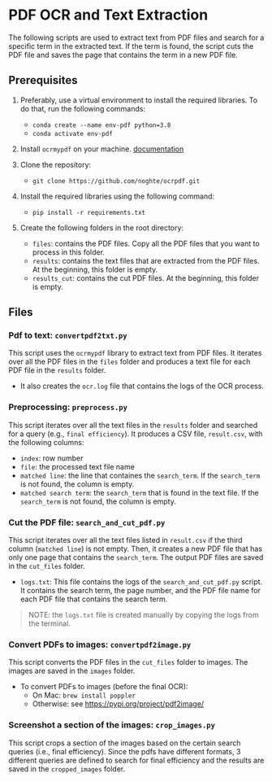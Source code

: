 # PDF OCR and Text Extraction

The following scripts are used to extract text from PDF files and search for a specific term in the extracted text. If the term is found, the script cuts the PDF file and saves the page that contains the term in a new PDF file.

## Prerequisites

1. Preferably, use a virtual environment to install the required libraries. To do that, run the following commands:
    - `conda create --name env-pdf python=3.8`
    - `conda activate env-pdf`

2. Install `ocrmypdf` on your machine. [documentation](https://ocrmypdf.readthedocs.io/en/latest/installation.html)

3. Clone the repository:
    - `git clone https://github.com/noghte/ocrpdf.git`

4. Install the required libraries using the following command:
    - `pip install -r requirements.txt`

5. Create the following folders in the root directory:
    - `files`: contains the PDF files. Copy all the PDF files that you want to process in this folder.
    - `results`: contains the text files that are extracted from the PDF files. At the beginning, this folder is empty.
    - `results_cut`: contains the cut PDF files. At the beginning, this folder is empty.

## Files

### Pdf to text: `convertpdf2txt.py`

This script uses the `ocrmypdf` library to extract text from PDF files. It iterates over all the PDF files in the `files` folder and produces a text file for each PDF file in the `results` folder.

- It also creates the `ocr.log` file that contains the logs of the OCR process.

### Preprocessing: `preprocess.py`

This script iterates over all the text files in the `results` folder and searched for a query (e.g., `final efficiency`). It produces a CSV file, `result.csv`, with the following columns:
- `index`: row number
- `file`: the processed text file name 
- `matched line`: the line that containes the `search_term`. If the `search_term` is not found, the column is empty.
- `matched search term`: the `search_term` that is found in the text file. If the `search_term` is not found, the column is empty.


### Cut the PDF file: `search_and_cut_pdf.py`

This script iterates over all the text files listed in `result.csv` if the third column (`matched line`) is not empty. Then, it creates a new PDF file that has only one page that contains the `search_term`. The output PDF files are saved in the `cut_files` folder.

- `logs.txt`: This file contains the logs of the `search_and_cut_pdf.py` script. It contains the search term, the page number, and the PDF file name for each PDF file that contains the search term.

> NOTE: the `logs.txt` file is created manually by copying the logs from the terminal.

### Convert PDFs to images: `convertpdf2image.py`

This script converts the PDF files in the `cut_files` folder to images. The images are saved in the `images` folder.

- To convert PDFs to images (before the final OCR):
    - On Mac: `brew install poppler`
    - Otherwise: see https://pypi.org/project/pdf2image/

 ### Screenshot a section of the images: `crop_images.py`

 This script crops a section of the images based on the certain search queries (i.e., final efficiency). 
 Since the pdfs have different formats, 3 different queries are defined to search for final efficiency and the results are saved in the `cropped_images` folder.  
